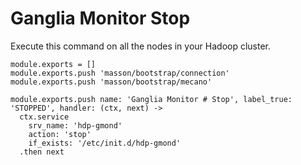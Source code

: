 
# Ganglia Monitor Stop

Execute this command on all the nodes in your Hadoop cluster.

    module.exports = []
    module.exports.push 'masson/bootstrap/connection'
    module.exports.push 'masson/bootstrap/mecano'

    module.exports.push name: 'Ganglia Monitor # Stop', label_true: 'STOPPED', handler: (ctx, next) ->
      ctx.service
        srv_name: 'hdp-gmond'
        action: 'stop'
        if_exists: '/etc/init.d/hdp-gmond'
      .then next

